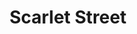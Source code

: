 ---
layout: film

excerpt: When a man in mid-life crisis befriends a young woman, her venal fiancé persuades her to con him out of some of the fortune she thinks he has.
title: Scarlet Street
runtime: 103
genre:
- Film Noir
- Drama
- Thriller
silent: no
decade: 1940s
recommended: yes
editors-rating: 5

image:  /feature-images/Scarlet-Street-1945.jpg
video: https://www.youtube.com/embed/xKCLLXf3ONQ?rel=0&amp;controls=0&amp;showinfo=0
synopsis: When a man in mid-life crisis befriends a young woman, her venal fiancé persuades her to con him out of some of the fortune she thinks he has.
director: Fritz Lang
year: 1945
country: USA 
cast:
- Edward G. Robinson
- Joan Bennett
- Dan Duryea
imdb: http://www.imdb.com/title/tt0038057/?ref_=nv_sr_1

---